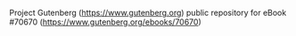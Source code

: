 Project Gutenberg (https://www.gutenberg.org) public repository for
eBook #70670 (https://www.gutenberg.org/ebooks/70670)
